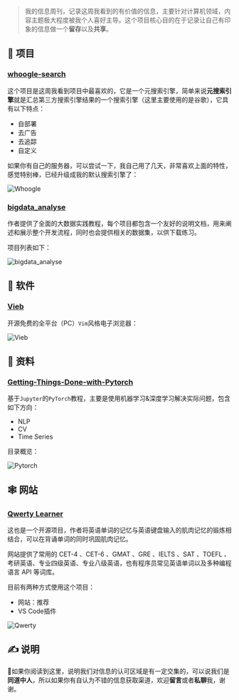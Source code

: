 >我的信息周刊，记录这周我看到的有价值的信息，主要针对计算机领域，内容主题极大程度被我个人喜好主导。这个项目核心目的在于记录让自己有印象的信息做一个**留存**以及**共享**。

## 🎯 项目

### [whoogle-search](https://github.com/benbusby/whoogle-search)

这个项目是这周我看到项目中最喜欢的，它是一个元搜索引擎，简单来说**元搜索引擎**就是汇总第三方搜索引擎结果的一个搜索引擎（这里主要使用的是谷歌），它具有以下特点：
- 自部署
- 去广告
- 去追踪
- 自定义

如果你有自己的服务器，可以尝试一下，我自己用了几天，非常喜欢上面的特性，感觉特别棒，已经升级成我的默认搜索引擎了：

![Whoogle](https://gitee.com/howie6879/oss/raw/master/uPic/mUGf6O.png)

### [bigdata_analyse](https://github.com/TurboWay/bigdata_analyse)

作者提供了全面的大数据实践教程，每个项目都包含一个友好的说明文档，用来阐述和展示整个开发流程，同时也会提供相关的数据集，以供下载练习。

项目列表如下：

![bigdata_analyse](https://gitee.com/howie6879/oss/raw/master/uPic/klC8AA.png)

## 🤖 软件

### [Vieb](https://vieb.dev/)

开源免费的全平台（PC）`Vim`风格电子浏览器：

![Vieb](https://gitee.com/howie6879/oss/raw/master/uPic/BqyWaK.png)

##  👀 资料

### [Getting-Things-Done-with-Pytorch](https://github.com/curiousily/Getting-Things-Done-with-Pytorch)

基于`Jupyter`的`PyTorch`教程，主要是使用机器学习&深度学习解决实际问题，包含如下方向：

- NLP
- CV
- Time Series

目录概览：

![Pytorch](https://gitee.com/howie6879/oss/raw/master/uPic/kSUA40.png)

## 🕸 网站

### [Qwerty Learner](https://qwerty.kaiyi.cool/gallery)

这也是一个开源项目，作者将英语单词的记忆与英语键盘输入的肌肉记忆的锻炼相结合，可以在背诵单词的同时巩固肌肉记忆。

网站提供了常用的 CET-4 、CET-6 、GMAT 、GRE 、IELTS 、SAT 、TOEFL 、考研英语、专业四级英语、专业八级英语，也有程序员常见英语单词以及多种编程语言 API 等词库。 

目前有两种方式使用这个项目：
- 网站：推荐
- VS Code插件

![Qwerty](https://gitee.com/howie6879/oss/raw/master/uPic/tHD4ez.png)

## ✍️ 说明

🙌如果你阅读到这里，说明我们对信息的认可区域是有一定交集的，可以说我们是**同道中人**，所以如果你有自认为不错的信息获取渠道，欢迎**留言**或者**私聊**我，谢谢。